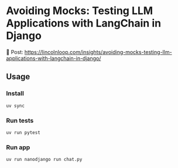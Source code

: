 # Avoiding Mocks: Testing LLM Applications with LangChain in Django

📖 Post: https://lincolnloop.com/insights/avoiding-mocks-testing-llm-applications-with-langchain-in-django/

## Usage

### Install
```
uv sync
```

### Run tests

```
uv run pytest
```

### Run app
```
uv run nanodjango run chat.py
```
